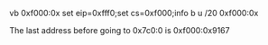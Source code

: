 vb 0xf000:0x
set eip=0xfff0;set cs=0xf000;info b
u /20 0xf000:0x


The last address before going to 0x7c0:0 is 0xf000:0x9167

